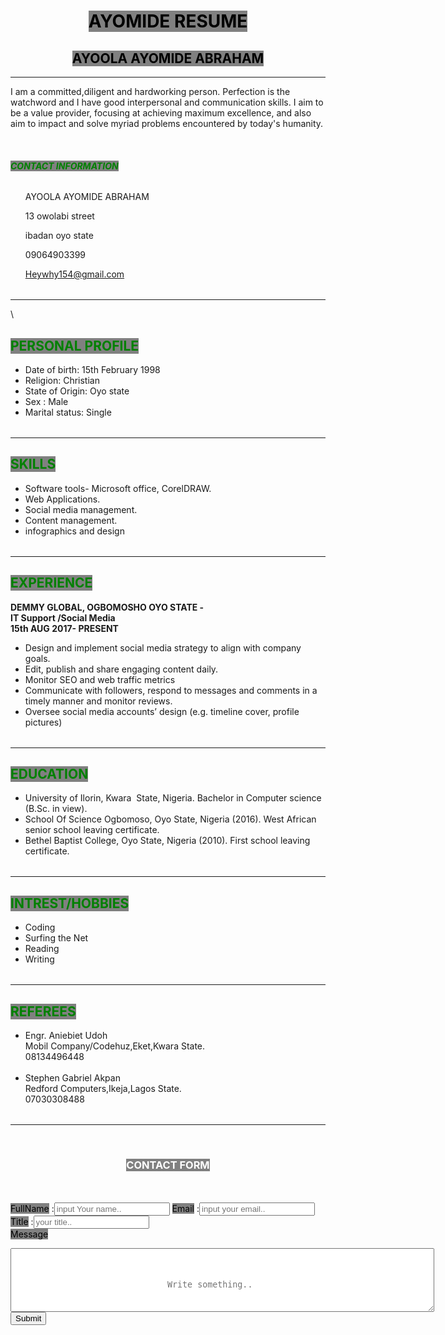 <!DOCTYPE html><html><head><title> my task </title></head><style>

input\[type=text], select {

  width: 50%;

  padding: 12px 20px;

  margin: 10px 0;

  display: inline-block;

  border: 1px solid #ccc;

  border-radius: 4px;

  box-sizing: border-box;

}

input\[type=message], {

   width: 50%;

  padding: 100px 20px;

  margin: 10px 0;

  display: inline-block;

  border: 1px solid #ccc;

  border-radius: 4px;

  box-sizing: border-box;

}

input\[type=submit] {

  background-color: #4CAF50;

  color: white;

  padding: 12px 50px;

  border: none;

  border-radius: 4px;

  cursor: pointer;

  float: center;

  

input\[type=submit]:hover {

  background-color: #45a049;

}



div {

  border-radius: 5px;

  background-color: #f2f2f2;

  padding: 20px;

}

</style><body><h1 align="center"> <span style="color:black;background-color:gray;"> AYOMIDE RESUME </span> </h1><h2 align="center"> <span style="color:black;background-color:gray;"> AYOOLA AYOMIDE ABRAHAM </span></h2><hr /><p> I am a committed,diligent and hardworking person. Perfection is the watchword and I have good interpersonal and communication skills. I aim to be a value provider, focusing at achieving maximum excellence, and also aim to impact and solve myriad problems encountered by today's humanity. </p><br /><h6> <strong> <span style="color:green;background-color:gray;"> CONTACT INFORMATION</strong></span></h6><table><ul><p>AYOOLA AYOMIDE ABRAHAM</p><p>13 owolabi street </p><p>ibadan oyo state</p><p>09064903399</p><p>Heywhy154@gmail.com</p></ul></table><hr />\    <!-- the CV details begin ---><h2> <span style="color:green;background-color:gray;"> PERSONAL PROFILE </span></h2><table><ul><li>  Date of birth: 15th February 1998 </li><li>  Religion: Christian </li><li>  State of Origin: Oyo state </li><li>  Sex : Male </li><li> Marital status: Single </li></ul></table><hr /><h2> <span style="color:green;background-color:gray;"> SKILLS </span> </h2><table><ul><li>Software tools- Microsoft office, CorelDRAW. </li><li> Web Applications. </li><li> Social media management. </li><li> Content management. </li><li> infographics and design </li> </ul> </table><hr /><h2> <span style ="color:green;background-color:gray;"> EXPERIENCE </span> </h2><p><strong>DEMMY GLOBAL, OGBOMOSHO OYO STATE - <br /> IT Support /Social Media <br />15th AUG 2017- PRESENT </strong></p><table> <ul><li> Design and implement social media strategy to align with company goals. </li><li> Edit, publish and share engaging content daily. </li><li> Monitor SEO and web traffic metrics </li><li> Communicate with followers, respond to messages and comments in a timely manner and monitor reviews. </li><li> Oversee social media accounts’ design (e.g. timeline cover, profile pictures) </li> </ul></table><hr /><h2> <span style="color:green;background-color:gray;"> EDUCATION </span> </h2><table> <ul> <li>  University of Ilorin, Kwara  State, Nigeria.  Bachelor in Computer science (B.Sc. in view). </li><li> School Of Science Ogbomoso, Oyo State, Nigeria (2016).  West African senior school leaving certificate. </li><li> Bethel Baptist College, Oyo State, Nigeria (2010).  First school leaving certificate. </li></ul></table><hr /><h2> <span style="color:green;background-color:gray;"> INTREST/HOBBIES </span></h2><table> <ul> <li> Coding </li><li> Surfing the Net </li><li> Reading </li><li> Writing </li></ul></table><hr /><h2> <span style="color:green;background-color:gray;"> REFEREES </span> </h2><table><ul> <li>Engr. Aniebiet Udoh <br /> Mobil Company/Codehuz,Eket,Kwara State. <br /> 08134496448 </li><br /><li> Stephen Gabriel Akpan <br /> Redford Computers,Ikeja,Lagos State. <br />07030308488 </li></ul></table><!-- The CV details end ---> <hr /><br /><h3 align="center"> <span style="color:white; background-color: gray"> CONTACT FORM </h3><br /><br /><div><form action="/action_page.php"><label for="fname"> <span style="color:black; background-color: gray"> FullName</label>
:<input type="text" required id="fname" name="firstname" minlength="4" placeholder="input Your name.."><label for="email"> <span style="color:black; background-color: gray">Email</label>
:<input type="text" pattern="^(\[^\x00-\x20\x22\x28\x29\x2c\x2e\x3a-\x3c\x3e\x40\x5b-\x5d\x7f-\xff]+|\x22(\[^\x0d\x22\x5c\x80-\xff]|\x5c\[\x00-\x7f])\*\x22)(\x2e(\[^\x00-\x20\x22\x28\x29\x2c\x2e\x3a-\x3c\x3e\x40\x5b-\x5d\x7f-\xff]+|\x22(\[^\x0d\x22\x5c\x80-\xff]|\x5c\[\x00-\x7f])\*\x22))\*\x40(\[^\x00-\x20\x22\x28\x29\x2c\x2e\x3a-\x3c\x3e\x40\x5b-\x5d\x7f-\xff]+|\x5b(\[^\x0d\x5b-\x5d\x80-\xff]|\x5c\[\x00-\x7f])\*\x5d)(\x2e(\[^\x00-\x20\x22\x28\x29\x2c\x2e\x3a-\x3c\x3e\x40\x5b-\x5d\x7f-\xff]+|\x5b(\[^\x0d\x5b-\x5d\x80-\xff]|\x5c\[\x00-\x7f])\*\x5d))\*$" title="Input a valid email adress." required id="email" name="" placeholder="input your email..">   <label for="Title"> <span style="color:black; background-color: gray">Title</label>
:<input type="text" required id="Title" name="" placeholder="your title.."><div class="row">   <div class="col-25">
<label for="message"> <span style="color:black; background-color: gray">Message</label>   </div>
<div class="col-75">
<textarea required id="message" name="message" minlength="20" placeholder="Write something.." style="height:20px;  padding: 50px 250px;"></textarea>
 </div>
</div>
</select>   <input type="submit" value="Submit">  </form></div></body></html>
